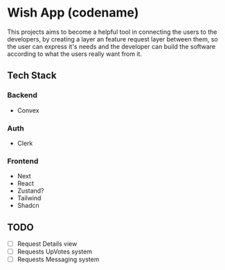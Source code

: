 # Wish App (codename)

This projects aims to become a helpful tool in connecting the users to the developers, by creating a layer an feature request layer between them, so the user can express it's needs and the developer can build the software according to what the users really want from it.

## Tech Stack

### Backend

- Convex

### Auth

- Clerk

### Frontend

- Next
- React
- Zustand?
- Tailwind
- Shadcn

## TODO

- [ ] Request Details view
- [ ] Requests UpVotes system
- [ ] Requests Messaging system
